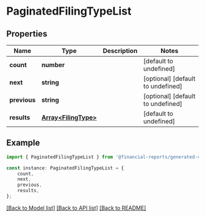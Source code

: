# PaginatedFilingTypeList


## Properties

Name | Type | Description | Notes
------------ | ------------- | ------------- | -------------
**count** | **number** |  | [default to undefined]
**next** | **string** |  | [optional] [default to undefined]
**previous** | **string** |  | [optional] [default to undefined]
**results** | [**Array&lt;FilingType&gt;**](FilingType.md) |  | [default to undefined]

## Example

```typescript
import { PaginatedFilingTypeList } from '@financial-reports/generated-client-ts';

const instance: PaginatedFilingTypeList = {
    count,
    next,
    previous,
    results,
};
```

[[Back to Model list]](../README.md#documentation-for-models) [[Back to API list]](../README.md#documentation-for-api-endpoints) [[Back to README]](../README.md)

